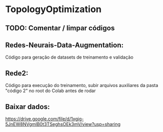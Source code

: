 # TopologyOptimization

## TODO: Comentar / limpar códigos

## Redes-Neurais-Data-Augmentation:
Código para geração de datasets de treinamento e validação

## Rede2:
Código para execução do treinamento, subir arquivos auxiliares da pasta "código 2" no root do Colab antes de rodar

## Baixar dados:
https://drive.google.com/file/d/1xgjg-5JnEW8NVgmlB0t3TSeghsOEk3mV/view?usp=sharing
